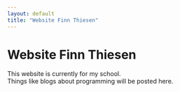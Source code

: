 ```yaml
---
layout: default
title: "Website Finn Thiesen"
---
```


# Website Finn Thiesen

This website is currently for my school.<br>
Things like blogs about programming will be posted here.
